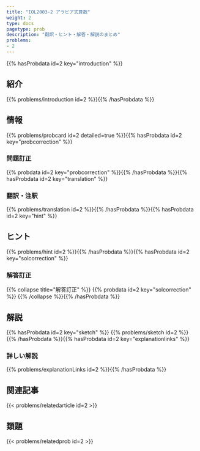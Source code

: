 ```yaml
---
title: "IOL2003-2 アラビア式算数"
weight: 2
type: docs
pagetype: prob
description: "翻訳・ヒント・解答・解説のまとめ"
problems: 
- 2
---
```


{{% hasProbdata id=2 key="introduction" %}}

## 紹介

{{% problems/introduction id=2 %}}{{% /hasProbdata %}}

## 情報

{{% problems/probcard id=2 detailed=true %}}{{% hasProbdata id=2 key="probcorrection" %}}

### 問題訂正

{{% probdata id=2 key="probcorrection" %}}{{% /hasProbdata %}}{{% hasProbdata id=2 key="translation" %}}

### 翻訳・注釈

{{% problems/translation id=2 %}}{{% /hasProbdata %}}{{% hasProbdata id=2 key="hint" %}}

## ヒント

{{% problems/hint id=2 %}}{{% /hasProbdata %}}{{% hasProbdata id=2 key="solcorrection" %}}

### 解答訂正

{{% collapse title="解答訂正" %}}
{{% probdata id=2 key="solcorrection" %}}
{{% /collapse %}}{{% /hasProbdata %}}

## 解説

{{% hasProbdata id=2 key="sketch" %}}
{{% problems/sketch id=2 %}}
{{% /hasProbdata %}}{{% hasProbdata id=2 key="explanationlinks" %}}

### 詳しい解説

{{% problems/explanationLinks id=2 %}}{{% /hasProbdata %}}

## 関連記事

{{< problems/relatedarticle id=2 >}}

## 類題

{{< problems/relatedprob id=2 >}}
